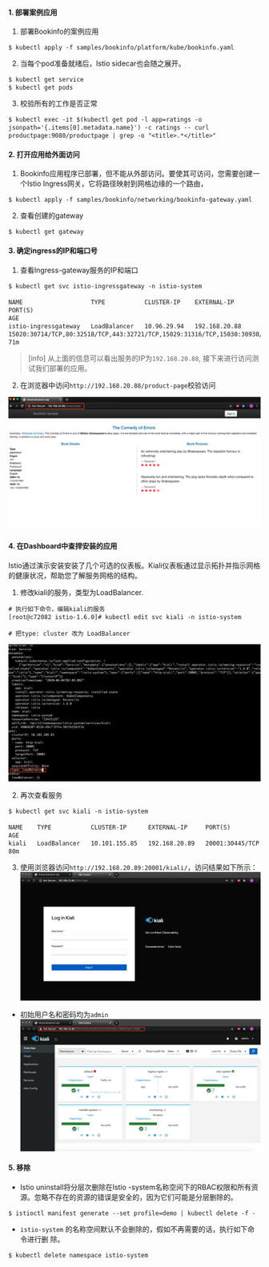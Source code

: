 #### 1. 部署案例应用

1. 部署Bookinfo的案例应用

```shell
$ kubectl apply -f samples/bookinfo/platform/kube/bookinfo.yaml
```

2. 当每个pod准备就绪后，Istio sidecar也会随之展开。

```shell
$ kubectl get service
$ kubectl get pods
```

3. 校验所有的工作是否正常

```shell
$ kubectl exec -it $(kubectl get pod -l app=ratings -o jsonpath='{.items[0].metadata.name}') -c ratings -- curl productpage:9080/productpage | grep -o "<title>.*</title>"
```

#### 2. 打开应用给外面访问
1. Bookinfo应用程序已部署，但不能从外部访问。要使其可访问，您需要创建一个Istio Ingress网关，它将路径映射到网格边缘的一个路由，

```shell
$ kubectl apply -f samples/bookinfo/networking/bookinfo-gateway.yaml
```

2. 查看创建的gateway

```shell
$ kubectl get gateway
```

#### 3. 确定ingress的IP和端口号

1. 查看Ingress-gateway服务的IP和端口

```shell
$ kubectl get svc istio-ingressgateway -n istio-system

NAME                   TYPE           CLUSTER-IP    EXTERNAL-IP     PORT(S)                                                                                                                                      AGE
istio-ingressgateway   LoadBalancer   10.96.29.94   192.168.20.88   15020:30714/TCP,80:32518/TCP,443:32721/TCP,15029:31316/TCP,15030:30930/TCP,15031:32012/TCP,15032:31724/TCP,31400:31016/TCP,15443:31582/TCP   71m
```

>[info] 从上面的信息可以看出服务的IP为`192.168.20.88`, 接下来进行访问测试我们部署的应用。

2. 在浏览器中访问`http://192.168.20.88/product-page`校验访问

![](../uploads/istioistio-1c57rplb7u6a1/images/m_5609970a0e7667880f68ad5e30c6c86d_r.png)

#### 4. 在Dashboard中查捍安装的应用

Istio通过演示安装安装了几个可选的仪表板。Kiali仪表板通过显示拓扑并指示网格的健康状况，帮助您了解服务网格的结构。

1. 修改kiali的服务，类型为LoadBalancer.

```shell
# 执行如下命令，编辑kiali的服务
[root@c72082 istio-1.6.0]# kubectl edit svc kiali -n istio-system

# 把type: cluster 改为 LoadBalancer
```
![](../uploads/istioistio-1c57rplb7u6a1/images/m_e81a1056aa7ae4424c10fcc965eb2d67_r.png)

2. 再次查看服务

```shell
$ kubectl get svc kiali -n istio-system

NAME    TYPE           CLUSTER-IP      EXTERNAL-IP     PORT(S)           AGE
kiali   LoadBalancer   10.101.155.85   192.168.20.89   20001:30445/TCP   80m
```

3. 使用浏览器访问`http://192.168.20.89:20001/kiali/`，访问结果如下所示：
![](../uploads/istioistio-1c57rplb7u6a1/images/m_c384791278a780157af5eab154c1e183_r.png)

- 初始用户名和密码均为`admin`
![](../uploads/istioistio-1c57rplb7u6a1/images/m_5ab06b5b4c94f1edc950781a6daca29a_r.png)

#### 5. 移除

- Istio uninstall将分层次删除在Istio -system名称空间下的RBAC权限和所有资源。忽略不存在的资源的错误是安全的，因为它们可能是分层删除的。

```shell
$ istioctl manifest generate --set profile=demo | kubectl delete -f -
```

- `istio-system` 的名称空间默认不会删除的，假如不再需要的话，执行如下命令进行删 除。

```shell
$ kubectl delete namespace istio-system
```